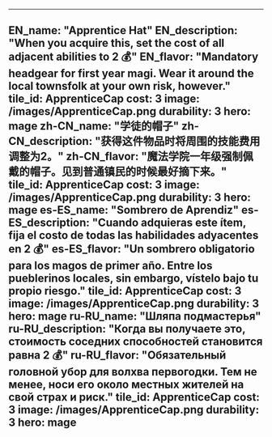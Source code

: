 ---

EN_name: "Apprentice Hat"
EN_description: "When you acquire this, set the cost of all adjacent abilities to 2 💰"
EN_flavor: "Mandatory headgear for first year magi. Wear it around the local townsfolk at your own risk, however."
tile_id: ApprenticeCap
cost: 3
image: /images/ApprenticeCap.png
durability: 3
hero: mage
zh-CN_name: "学徒的帽子"
zh-CN_description: "获得这件物品时将周围的技能费用调整为2。"
zh-CN_flavor: "魔法学院一年级强制佩戴的帽子。见到普通镇民的时候最好摘下来。"
tile_id: ApprenticeCap
cost: 3
image: /images/ApprenticeCap.png
durability: 3
hero: mage
es-ES_name: "Sombrero de Aprendiz"
es-ES_description: "Cuando adquieras este ítem, fija el costo de todas las habilidades adyacentes en 2 💰"
es-ES_flavor: "Un sombrero obligatorio para los magos de primer año. Entre los pueblerinos locales, sin embargo, vístelo bajo tu propio riesgo."
tile_id: ApprenticeCap
cost: 3
image: /images/ApprenticeCap.png
durability: 3
hero: mage
ru-RU_name: "Шляпа подмастерья"
ru-RU_description: "Когда вы получаете это, стоимость соседних способностей становится равна 2 💰"
ru-RU_flavor: "Обязательный головной убор для волхва первогодки. Тем не менее, носи его около местных жителей на свой страх и риск."
tile_id: ApprenticeCap
cost: 3
image: /images/ApprenticeCap.png
durability: 3
hero: mage
---